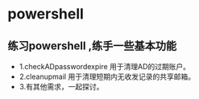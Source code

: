 # powershell
## 练习powershell ,练手一些基本功能<br>
- 1.checkADpasswordexpire   用于清理AD的过期账户。 <br>
- 2.cleanupmail  用于清理短期内无收发记录的共享邮箱。<br>
- 3.有其他需求，一起探讨。
